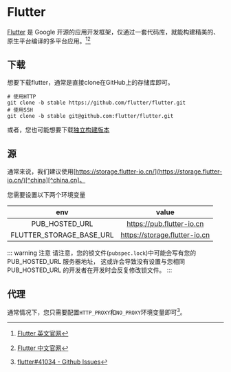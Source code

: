 # Flutter

[Flutter](https://flutter.dev/) 是 Google 开源的应用开发框架，仅通过一套代码库，就能构建精美的、原生平台编译的多平台应用。[^official][^official-cn]

[^official]:[Flutter 英文官网](https://flutter.dev)
[^official-cn]:[Flutter 中文官网](https://flutter.cn)

## 下载

想要下载flutter，通常是直接clone在GitHub上的存储库即可。
```shell
# 使用HTTP
git clone -b stable https://github.com/flutter/flutter.git
# 使用SSH
git clone -b stable git@github.com:flutter/flutter.git
```

或者，您也可能想要下载[独立构建版本](https://flutter.cn/docs/development/tools/sdk/releases)

## 源

通常来说，我们建议使用[https://storage.flutter-io.cn/](https://storage.flutter-io.cn/)[^china][^china.cn]。

您需要设置以下两个环境变量

|env|value|
|:-:|:-:|
|PUB_HOSTED_URL|https://pub.flutter-io.cn|
|FLUTTER_STORAGE_BASE_URL|https://storage.flutter-io.cn|

::: warning 注意
请注意，您的锁文件(`pubspec.lock`)中可能会写有您的 PUB_HOSTED_URL 服务器地址，
这或许会导致没有设置与您相同 PUB_HOSTED_URL 的开发者在开发时会反复修改锁文件。
:::

[^china]:[在中国使用Flutter - docs.flutter.dev](https://docs.flutter.dev/community/china)
[^china.cn]:[在中国使用Flutter - flutter.cn](https://flutter.cn/community/china)

## 代理

通常情况下，您只需要配置`HTTP_PROXY`和`NO_PROXY`环境变量即可[^proxy]。

[^proxy]:[flutter#41034 - Github Issues](https://github.com/flutter/flutter/issues/41034)
